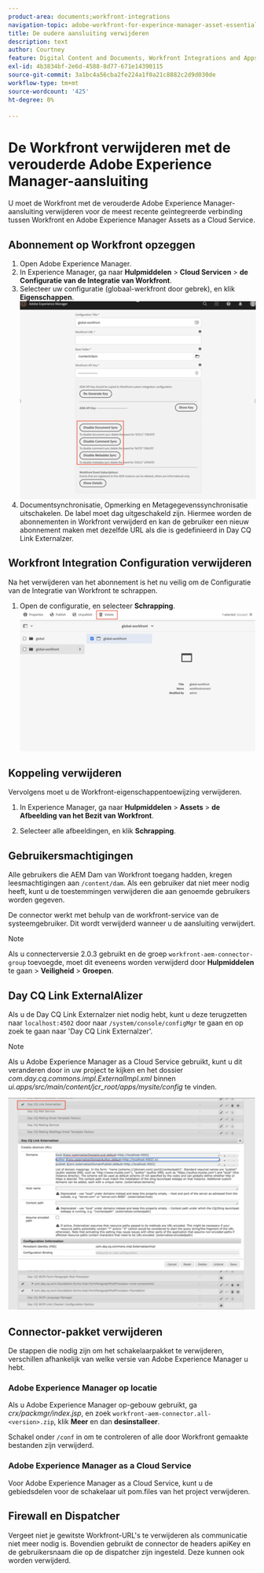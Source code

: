 ```yaml
---
product-area: documents;workfront-integrations
navigation-topic: adobe-workfront-for-experince-manager-asset-essentials
title: De oudere aansluiting verwijderen
description: text
author: Courtney
feature: Digital Content and Documents, Workfront Integrations and Apps
exl-id: 4b3834bf-2e6d-4588-8d77-671e14390115
source-git-commit: 3a1bc4a56cba2fe224a1f0a21c8882c2d9d030de
workflow-type: tm+mt
source-wordcount: '425'
ht-degree: 0%

---
```


# De Workfront verwijderen met de verouderde Adobe Experience Manager-aansluiting

U moet de Workfront met de verouderde Adobe Experience Manager-aansluiting verwijderen voor de meest recente geïntegreerde verbinding tussen Workfront en Adobe Experience Manager Assets as a Cloud Service.

## Abonnement op Workfront opzeggen

1. Open Adobe Experience Manager.
1. In Experience Manager, ga naar **Hulpmiddelen** > **Cloud Servicen** > **de Configuratie van de Integratie van Workfront**.
1. Selecteer uw configuratie (globaal-werkfront door gebrek), en klik **Eigenschappen**.
   ![&#x200B; unsubscribe van werkfront &#x200B;](assets/unsubscribe-from-workfront.png)
1. Documentsynchronisatie, Opmerking en Metagegevenssynchronisatie uitschakelen. De label moet dag uitgeschakeld zijn.
Hiermee worden de abonnementen in Workfront verwijderd en kan de gebruiker een nieuw abonnement maken met dezelfde URL als die is gedefinieerd in Day CQ Link Externalzer.

## Workfront Integration Configuration verwijderen

Na het verwijderen van het abonnement is het nu veilig om de Configuratie van de Integratie van Workfront te schrappen.

1. Open de configuratie, en selecteer **Schrapping**.
   ![&#x200B; schrappingsconfiguratie &#x200B;](assets/delete-wf-configuration.png)

## Koppeling verwijderen

Vervolgens moet u de Workfront-eigenschappentoewijzing verwijderen.

1. In Experience Manager, ga naar **Hulpmiddelen** > **Assets** > **de Afbeelding van het Bezit van Workfront**.

1. Selecteer alle afbeeldingen, en klik **Schrapping**.

## Gebruikersmachtigingen

Alle gebruikers die AEM Dam van Workfront toegang hadden, kregen leesmachtigingen aan `/content/dam`. Als een gebruiker dat niet meer nodig heeft, kunt u de toestemmingen verwijderen die aan genoemde gebruikers worden gegeven.

De connector werkt met behulp van de workfront-service van de systeemgebruiker. Dit wordt verwijderd wanneer u de aansluiting verwijdert.

>[!NOTE]
>
>Als u connecterversie 2.0.3 gebruikt en de groep `workfront-aem-connector-group` toevoegde, moet dit eveneens worden verwijderd door **Hulpmiddelen** te gaan > **Veiligheid** > **Groepen**.

## Day CQ Link ExternalAlizer

Als u de Day CQ Link Externalzer niet nodig hebt, kunt u deze terugzetten naar `localhost:4502` door naar `/system/console/configMgr` te gaan en op zoek te gaan naar &#39;Day CQ Link Externalzer&#39;.

>[!NOTE]
>
>Als u Adobe Experience Manager as a Cloud Service gebruikt, kunt u dit veranderen door in uw project te kijken en het dossier _com.day.cq.commons.impl.ExternalImpl.xml_ binnen _ui.apps/src/main/content/jcr_root/apps/mysite/config_ te vinden.

![&#x200B; CQ van de Dag Verbinding Externalzer &#x200B;](assets/Day-CQ-Link-Externalizer.png)

## Connector-pakket verwijderen

De stappen die nodig zijn om het schakelaarpakket te verwijderen, verschillen afhankelijk van welke versie van Adobe Experience Manager u hebt.

### Adobe Experience Manager op locatie

Als u Adobe Experience Manager op-gebouw gebruikt, ga _crx/packmgr/index.jsp_, en zoek `workfront-aem-connector.all-<version>.zip`, klik **Meer** en dan **desinstalleer**.

Schakel onder `/conf` in om te controleren of alle door Workfront gemaakte bestanden zijn verwijderd.

### Adobe Experience Manager as a Cloud Service

Voor Adobe Experience Manager as a Cloud Service, kunt u de gebiedsdelen voor de schakelaar uit pom.files van het project verwijderen.

## Firewall en Dispatcher

Vergeet niet je gewitste Workfront-URL&#39;s te verwijderen als communicatie niet meer nodig is. Bovendien gebruikt de connector de headers apiKey en de gebruikersnaam die op de dispatcher zijn ingesteld. Deze kunnen ook worden verwijderd.
